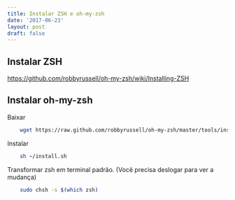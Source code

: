 ```yaml
---
title: Instalar ZSH e oh-my-zsh
date: '2017-06-23'
layout: post
draft: false
---
```


## Instalar ZSH
https://github.com/robbyrussell/oh-my-zsh/wiki/Installing-ZSH

## Instalar oh-my-zsh
Baixar
```bash
    wget https://raw.github.com/robbyrussell/oh-my-zsh/master/tools/install.sh --quiet --show-progress -O ~/install.sh
```

Instalar
```bash
    sh ~/install.sh
```

Transformar zsh em terminal padrão. (Você precisa deslogar para ver a mudança)
```bash
    sudo chsh -s $(which zsh)
```
